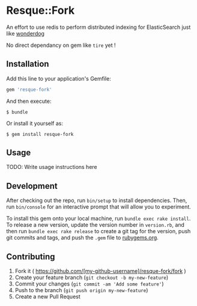 # Resque::Fork

An effort to use redis to perform distributed indexing for ElasticSearch just like
[wonderdog](https://github.com/infochimps-labs/wonderdog)

No direct dependancy on gem like `tire` yet !

## Installation

Add this line to your application's Gemfile:

```ruby
gem 'resque-fork'
```

And then execute:

    $ bundle

Or install it yourself as:

    $ gem install resque-fork

## Usage

TODO: Write usage instructions here

## Development

After checking out the repo, run `bin/setup` to install dependencies. Then, run `bin/console` for an interactive prompt that will allow you to experiment.

To install this gem onto your local machine, run `bundle exec rake install`. To release a new version, update the version number in `version.rb`, and then run `bundle exec rake release` to create a git tag for the version, push git commits and tags, and push the `.gem` file to [rubygems.org](https://rubygems.org).

## Contributing

1. Fork it ( https://github.com/[my-github-username]/resque-fork/fork )
2. Create your feature branch (`git checkout -b my-new-feature`)
3. Commit your changes (`git commit -am 'Add some feature'`)
4. Push to the branch (`git push origin my-new-feature`)
5. Create a new Pull Request
